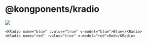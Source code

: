 # @kongponents/kradio

[![](https://img.shields.io/npm/v/@kongponents/kradio.svg?style=flat-square)](https://www.npmjs.com/package/@kongponents/kradio)

```vue
<KRadio name="blue" :value="true" v-model="blue">Blue</KRadio>
<KRadio name="red" :value="true" v-model="red">Red</KRadio>
```
